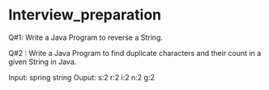 # Interview_preparation

Q#1: Write a Java Program to reverse a String.

Q#2 : Write a Java Program to find duplicate characters
and their count in a given String in Java.

Input: spring string
Ouput: s:2 r:2 i:2 n:2 g:2
